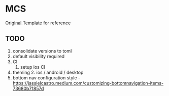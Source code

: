 # MCS

[Original Template](https://github.com/icerockdev/moko-compose-multiplatform-ios-android-template) for reference

## TODO
1. consolidate versions to toml
1. default visibility required
1. CI
   1. setup ios CI
1. theming
   2. ios / android / desktop
1. bottom nav configuration style - https://jassielcastro.medium.com/customizing-bottomnavigation-items-73680b71857d
